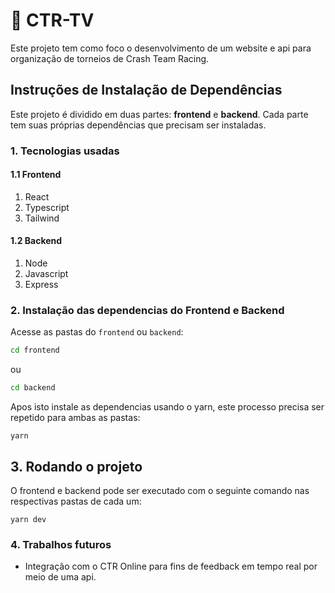 # 🏁 CTR-TV

Este projeto tem como foco o desenvolvimento de um website e api para organização de torneios de Crash Team Racing.

## Instruções de Instalação de Dependências

Este projeto é dividido em duas partes: **frontend** e **backend**. Cada parte tem suas próprias dependências que precisam ser instaladas.

### 1. Tecnologias usadas

#### 1.1 Frontend

1. React
2. Typescript
3. Tailwind

#### 1.2 Backend

1. Node
2. Javascript
3. Express

### 2. Instalação das dependencias do Frontend e Backend

Acesse as pastas do `frontend` ou `backend`:

```bash
cd frontend
```

ou 

```bash
cd backend
```


Apos isto instale as dependencias usando o yarn, este processo precisa ser repetido para ambas as pastas:

```
yarn
```

## 3. Rodando o projeto

O frontend e backend pode ser executado com o seguinte comando nas respectivas pastas de cada um:

```
yarn dev
```

### 4. Trabalhos futuros
- Integração com o CTR Online para fins de feedback em tempo real por meio de uma api.
